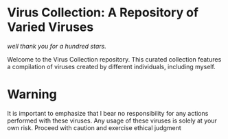 # Virus Collection: A Repository of Varied Viruses

*well thank you for a hundred stars.*

Welcome to the Virus Collection repository. This curated collection features a compilation of viruses created by different individuals, including myself.

# Warning

It is important to emphasize that I bear no responsibility for any actions performed with these viruses. Any usage of these viruses is solely at your own risk. Proceed with caution and exercise ethical judgment
